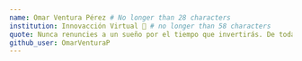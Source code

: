 ```yaml
---
name: Omar Ventura Pérez # No longer than 28 characters
institution: Innovacción Virtual 🚩 # no longer than 58 characters
quote: Nunca renuncies a un sueño por el tiempo que invertirás. De todas maneras El tiempo pasará # no longer than 100 characters, avoid using quotes(") to guarantee the format remains the same.
github_user: OmarVenturaP
---
```


